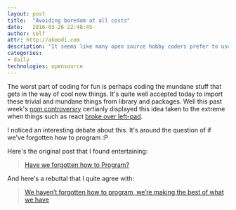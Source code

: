 ```yaml
---
layout: post
title:  "Avoiding boredom at all costs"
date:   2016-03-26 22:48:45
author: self
attr: http://akmodi.com
description: "It seems like many open source hobby coders prefer to use tiny modles to avoid writing even small amounts of trivial code. As has been demonstrated by important builds breaking after this week's npm debacle"
categories:
- daily
technologies: opensource
---
```


The worst part of coding for fun is perhaps coding the mundane stuff that gets in the way of cool new things. It's quite well accepted today to import these trivial and mundane things from library and packages. Well this past week's [npm controversry][npm] certianly displayed this idea taken to the extreme when things such as react [broke over left-pad][source0].

I noticed an interesting debate about this. It's around the question of if we've forgotten how to program :P

Here's the original post that I found entertaining:

> [Have we forgotten how to Program?][source1]

And here's a rebuttal that I quite agree with:

> [We haven’t forgotten how to program, we’re making the best of what we have][source2]


[npm]: https://medium.com/@azerbike/i-ve-just-liberated-my-modules-9045c06be67c
[source0]: https://news.ycombinator.com/item?id=11344791
[source1]: http://www.haneycodes.net/npm-left-pad-have-we-forgotten-how-to-program/
[source2]: https://medium.com/@AdamMaras/we-haven-t-forgotten-how-to-program-we-re-making-the-best-of-what-we-have-9adee209c38f#.uljpb64ye